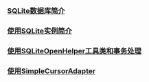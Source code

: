 ### [SQLite数据库简介](https://github.com/ningbaoqi/DataSave/blob/master/README-SQLitepro.md)
### [使用SQLite实例简介](https://github.com/ningbaoqi/DataSave/blob/master/README-use.md)
### [使用SQLiteOpenHelper工具类和事务处理](https://github.com/ningbaoqi/DataSave/blob/master/README-helper.md)
### [使用SimpleCursorAdapter](https://github.com/ningbaoqi/DataSave/blob/master/README-simple.md)
